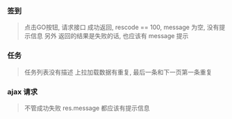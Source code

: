 ### 签到

> 点击GO按钮, 请求接口
> 成功返回, rescode == 100, message 为空, 没有提示信息
> 另外 返回的结果是失败的话, 也应该有 message 提示

### 任务

> 任务列表没有描述
> 上拉加载数据有重复, 最后一条和下一页第一条重复

### ajax 请求

> 不管成功失败 res.message  都应该有提示信息
